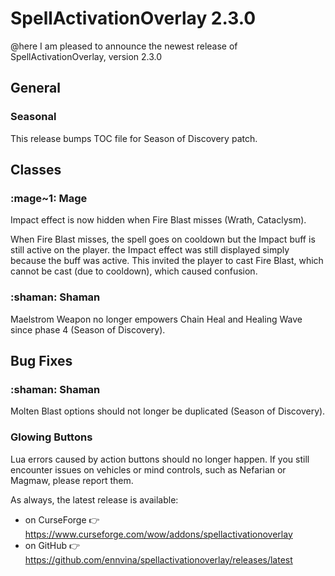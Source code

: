 # SpellActivationOverlay 2.3.0
@here I am pleased to announce the newest release of SpellActivationOverlay, version 2.3.0
## General
### Seasonal
This release bumps TOC file for Season of Discovery patch.
## Classes
### :mage~1:  Mage
Impact effect is now hidden when Fire Blast misses (Wrath, Cataclysm).

When Fire Blast misses, the spell goes on cooldown but the Impact buff is still active on the player. the Impact effect was still displayed simply because the buff was active. This invited the player to cast Fire Blast, which cannot be cast (due to cooldown), which caused confusion.
### :shaman:  Shaman
Maelstrom Weapon no longer empowers Chain Heal and Healing Wave since phase 4 (Season of Discovery).
## Bug Fixes
### :shaman:  Shaman
Molten Blast options should not longer be duplicated (Season of Discovery).
### Glowing Buttons
Lua errors caused by action buttons should no longer happen. If you still encounter issues on vehicles or mind controls, such as Nefarian or Magmaw, please report them.

As always, the latest release is available:
- on CurseForge :point_right:  https://www.curseforge.com/wow/addons/spellactivationoverlay
- on GitHub :point_right:  https://github.com/ennvina/spellactivationoverlay/releases/latest